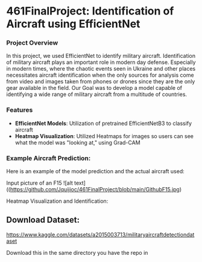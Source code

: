 # 461FinalProject: Identification of Aircraft using EfficientNet

### Project Overview
In this project, we used EfficientNet to identify military aircraft. Identification of military aircraft plays an important role in modern day defense. Especially in modern times, where the chaotic events seen in Ukraine and other places necessitates aircraft identification when the only sources for analysis come from video and images taken from phones or drones since they are the only gear available in the field. Our Goal was to develop a model capable of identifying a wide range of military aircraft from a multitude of countries.

### Features
* **EfficientNet Models**: Utilization of pretrained EfficientNetB3 to classify aircraft
* **Heatmap Visualization**: Utilized Heatmaps for images so users can see what the model was "looking at," using Grad-CAM



### Example Aircraft Prediction:
Here is an example of the model prediction and the actual aircraft used:

Input picture of an F15
![alt text]((https://github.com/Jquijioc/461FinalProject/blob/main/GithubF15.jpg)

Heatmap Visualization and Identification:



## Download Dataset:
https://www.kaggle.com/datasets/a2015003713/militaryaircraftdetectiondataset

Download this in the same directory you have the repo in
